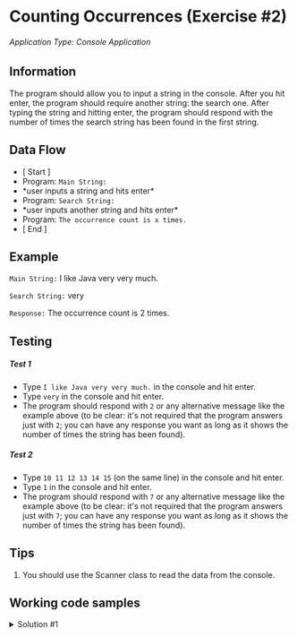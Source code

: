 # Counting Occurrences (Exercise #2)

###### Application Type: Console Application

## Information

The program should allow you to input a string in the console. After you hit enter, the program should require another string: the search one. After typing the string and hitting enter, the program should respond with the number of times the search string has been found in the first string.

## Data Flow

- [ Start ] 
- Program: ``Main String:``
- \*user inputs a string and hits enter\*
- Program: ``Search String:``
- \*user inputs another string and hits enter\*
- Program: ``The occurrence count is x times.``
- [ End ]

## Example

``Main String:`` I like Java very very much.

``Search String:`` very

``Response:`` The occurrence count is 2 times.

## Testing
##### Test 1
- Type ``I like Java very very much.`` in the console and hit enter.
- Type ``very`` in the console and hit enter.
- The program should respond with ``2`` or any alternative message like the example above (to be clear: it's not required that the program answers just with ``2``; you can have any response you want as long as it shows the number of times the string has been found).
##### Test 2
- Type ``10 11 12 13 14 15`` (on the same line) in the console and hit enter.
- Type ``1`` in the console and hit enter.
- The program should respond with ``7`` or any alternative message like the example above (to be clear: it's not required that the program answers just with ``7``; you can have any response you want as long as it shows the number of times the string has been found).

## Tips
1. You should use the Scanner class to read the data from the console.

## Working code samples
<details>
  <summary>Solution #1</summary>
  
  ```java
        Scanner scanner = new Scanner(System.in);

        System.out.print("Main String: ");
        String mainString = scanner.nextLine();

        System.out.print("Search String: ");
        String searchString = scanner.nextLine();

        int count = mainString.split(searchString, -1).length - 1;
        System.out.println("The occurrence count is " + count + " time" + (count == 1 ? "" : "s") + ".");
  ```
  
</details>
